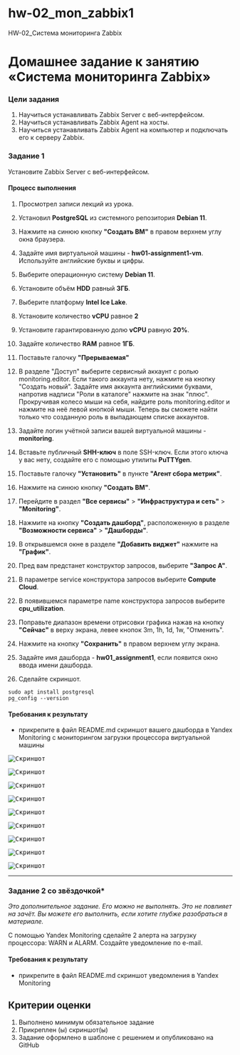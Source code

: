 # hw-02_mon_zabbix1
HW-02_Система мониторинга Zabbix

# Домашнее задание к занятию «Система мониторинга Zabbix»

### Цели задания
1. Научиться устанавливать Zabbix Server c веб-интерфейсом.
2. Научиться устанавливать Zabbix Agent на хосты.
3. Научиться устанавливать Zabbix Agent на компьютер и подключать его к серверу Zabbix.

### Задание 1

Установите Zabbix Server с веб-интерфейсом.

#### Процесс выполнения
1. Просмотрел записи лекций из урока.
2. Установил **PostgreSQL** из системного репозитория **Debian 11**.

3. Нажмите на синюю кнопку **"Создать ВМ"** в правом верхнем углу окна браузера.
4. Задайте имя виртуальной машины - **hw01-assignment1-vm**. Используйте английские буквы и цифры.
5. Выберите операционную систему **Debian 11**.
6. Установите объём **HDD** равный **3ГБ**.
7. Выберите платформу **Intel Ice Lake**.
8. Установите количество **vCPU** равное **2**
9. Установите гарантированную долю **vCPU** равную **20%**.
10. Задайте количество **RAM** равное **1ГБ**.
11. Поставьте галочку **"Прерываемая"**
12. В разделе "Доступ" выберите сервисный аккаунт с ролью monitoring.editor. Если такого аккаунта нету, нажмите на кнопку "Создать новый". Задайте имя аккаунта английскими буквами, напротив надписи "Роли в каталоге" нажмите на знак "плюс". Прокручивая колесо мыши на себя, найдите роль monitoring.editor и нажмите на неё левой кнопкой мыши. Теперь вы сможете найти только что созданную роль в выпадающем списке аккаунтов.
13. Задайте логин учётной записи вашей виртуальной машины - **monitoring**.
14. Вставьте публичный **SHH-ключ** в поле SSH-ключ. Если этого ключа у вас нету, создайте его с помощью утилиты **PuTTYgen**.
15. Поставьте галочку **"Установить"** в пункте **"Агент сбора метрик"**.
16. Нажмите на синюю кнопку **"Создать ВМ"**.
17. Перейдите в раздел **"Все сервисы"** > **"Инфраструктура и сеть"** > **"Monitoring"**.
18. Нажмите на кнопку **"Создать дашборд"**, расположенную в разделе **"Возможности сервиса"** > **"Дашборды"**.
19. В открывшемся окне в разделе **"Добавить виджет"** нажмите на **"График"**.
20. Пред вам предстанет конструктор запросов, выберите **"Запрос А"**.
21. В параметре service конструктора запросов выберите **Compute Cloud**.
22. В появившемся параметре name конструктора запросов выберите **cpu_utilization**.
23. Поправьте диапазон времени отрисовки графика нажав на кнопку **"Сейчас"** в верху экрана, левее кнопок 3m, 1h, 1d, 1w, "Отменить".
24. Нажмите на кнопку **"Сохранить"** в правом верхнем углу экрана.
25. Задайте имя дашборда - **hw01_assignment1**, если появится окно ввода имени дашборда.
26. Сделайте скриншот.

```
sudo apt install postgresql
pg_config --version
```
#### Требования к результату
* прикрепите в файл README.md скриншот вашего дашборда в Yandex Monitoring с мониторингом загрузки процессора виртуальной машины 

<kbd>![Скриншот](img/screenshot1.png)</kbd>

<kbd>![Скриншот](img/screenshot2.png)</kbd>

<kbd>![Скриншот](img/screenshot3.png)</kbd>

<kbd>![Скриншот](img/screenshot4.png)</kbd>

<kbd>![Скриншот](img/screenshot5.png)</kbd>

<kbd>![Скриншот](img/screenshot6.png)</kbd>

<kbd>![Скриншот](img/screenshot7.png)</kbd>

<kbd>![Скриншот](img/screenshot8.png)</kbd>

<kbd>![Скриншот](img/screenshot9.png)</kbd>

---

### Задание 2 со звёздочкой*
*Это дополнительное задание. Его можно не выполнять. Это не повлияет на зачёт. Вы можете его выполнить, если хотите глубже разобраться в материале.*

С помощью Yandex Monitoring сделайте 2 алерта на загрузку процессора: WARN и ALARM. Создайте уведомление по e-mail.

#### Требования к результату
* прикрепите в файл README.md скриншот уведомления в Yandex Monitoring 

## Критерии оценки

1. Выполнено минимум обязательное задание
2. Прикреплен (ы) скриншот(ы) 
3. Задание оформлено в шаблоне с решением и опубликовано на GitHub

